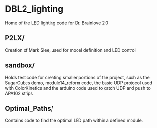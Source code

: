 # DBL2_lighting
Home of the LED lighting code for Dr. Brainlove 2.0

P2LX/
------
Creation of Mark Slee, used for model definition and LED control

sandbox/
---------
Holds test code for creating smaller portions of the project, such as the SugarCubes demo, module14_reform code, the basic UDP protocol used with ColorKinetics and the arduino code used to catch UDP and push to APA102 strips

Optimal_Paths/
---------------
Contains code to find the optimal LED path within a defined module.